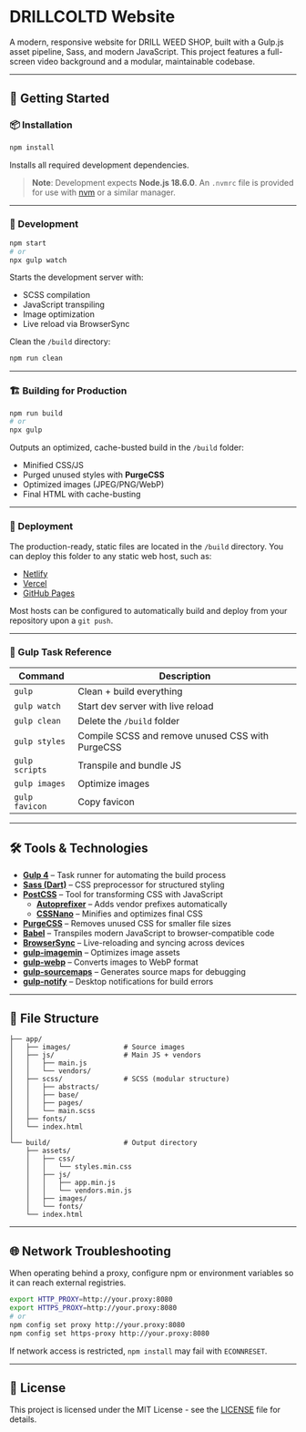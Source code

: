 # DRILLCOLTD Website

A modern, responsive website for DRILL WEED SHOP, built with a Gulp.js asset pipeline, Sass, and modern JavaScript. This project features a full-screen video background and a modular, maintainable codebase.

---

## 🚀 Getting Started

### 📦 Installation

```bash
npm install
```

Installs all required development dependencies.

> **Note**: Development expects **Node.js 18.6.0**. An `.nvmrc` file is provided for use with [nvm](https://github.com/nvm-sh/nvm) or a similar manager.

---

### 🧪 Development

```bash
npm start
# or
npx gulp watch
```

Starts the development server with:

- SCSS compilation
- JavaScript transpiling
- Image optimization
- Live reload via BrowserSync

Clean the `/build` directory:

```bash
npm run clean
```

---

### 🏗️ Building for Production

```bash
npm run build
# or
npx gulp
```

Outputs an optimized, cache-busted build in the `/build` folder:

- Minified CSS/JS
- Purged unused styles with **PurgeCSS**
- Optimized images (JPEG/PNG/WebP)
- Final HTML with cache-busting

---

### 🚀 Deployment

The production-ready, static files are located in the `/build` directory. You can deploy this folder to any static web host, such as:

- [Netlify](https://www.netlify.com/)
- [Vercel](https://vercel.com/)
- [GitHub Pages](https://pages.github.com/)

Most hosts can be configured to automatically build and deploy from your repository upon a `git push`.

---

### 🔧 Gulp Task Reference

| Command        | Description                                      |
| -------------- | ------------------------------------------------ |
| `gulp`         | Clean + build everything                         |
| `gulp watch`   | Start dev server with live reload                |
| `gulp clean`   | Delete the `/build` folder                       |
| `gulp styles`  | Compile SCSS and remove unused CSS with PurgeCSS |
| `gulp scripts` | Transpile and bundle JS                          |
| `gulp images`  | Optimize images                                  |
| `gulp favicon` | Copy favicon                                     |

---

## 🛠️ Tools & Technologies

- **[Gulp 4](https://gulpjs.com/)** – Task runner for automating the build process
- **[Sass (Dart)](https://sass-lang.com/)** – CSS preprocessor for structured styling
- **[PostCSS](https://postcss.org/)** – Tool for transforming CSS with JavaScript
  - **[Autoprefixer](https://github.com/postcss/autoprefixer)** – Adds vendor prefixes automatically
  - **[CSSNano](https://cssnano.co/)** – Minifies and optimizes final CSS
- **[PurgeCSS](https://purgecss.com/)** – Removes unused CSS for smaller file sizes
- **[Babel](https://babeljs.io/)** – Transpiles modern JavaScript to browser-compatible code
- **[BrowserSync](https://browsersync.io/)** – Live-reloading and syncing across devices
- **[gulp-imagemin](https://github.com/sindresorhus/gulp-imagemin)** – Optimizes image assets
- **[gulp-webp](https://github.com/sindresorhus/gulp-webp)** – Converts images to WebP format
- **[gulp-sourcemaps](https://github.com/gulp-sourcemaps/gulp-sourcemaps)** – Generates source maps for debugging
- **[gulp-notify](https://github.com/mikaelbr/gulp-notify)** – Desktop notifications for build errors

---

## 📁 File Structure

```
├── app/
│   ├── images/             # Source images
│   ├── js/                 # Main JS + vendors
│   │   ├── main.js
│   │   └── vendors/
│   ├── scss/               # SCSS (modular structure)
│   │   ├── abstracts/
│   │   ├── base/
│   │   ├── pages/
│   │   └── main.scss
│   ├── fonts/
│   └── index.html
│
└── build/                  # Output directory
    ├── assets/
    │   ├── css/
    │   │   └── styles.min.css
    │   ├── js/
    │   │   ├── app.min.js
    │   │   └── vendors.min.js
    │   ├── images/
    │   └── fonts/
    └── index.html
```

---

## 🌐 Network Troubleshooting

When operating behind a proxy, configure npm or environment variables so it can reach external registries.

```bash
export HTTP_PROXY=http://your.proxy:8080
export HTTPS_PROXY=http://your.proxy:8080
# or
npm config set proxy http://your.proxy:8080
npm config set https-proxy http://your.proxy:8080
```

If network access is restricted, `npm install` may fail with `ECONNRESET`.

---

## 📜 License

This project is licensed under the MIT License - see the [LICENSE](LICENSE) file for details.
